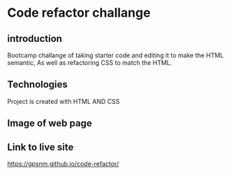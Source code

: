 # Code refactor challange 

## introduction
Bootcamp challange of taking starter code and editing it to make the HTML semantic,
As well as refactoring CSS to match the HTML.

## Technologies
Project is created with HTML AND CSS

## Image of web page

## Link to live site
https://gpsnm.github.io/code-refactor/
